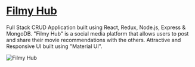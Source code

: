 # [Filmy Hub](https://filmyhub-react.herokuapp.com/)


Full Stack CRUD Application built using React, Redux, Node.js, Express & MongoDB. "Filmy Hub" is a social media platform that allows users to post and share their movie recommendations with the others. Attractive and Responsive UI built using "Material UI".

![Filmy Hub](https://i.ibb.co/qnR8zVS/FilmyHub.png)



